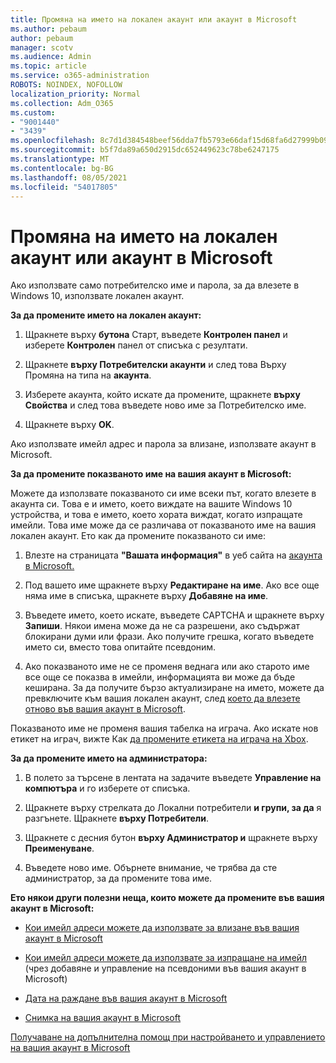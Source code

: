 ```yaml
---
title: Промяна на името на локален акаунт или акаунт в Microsoft
ms.author: pebaum
author: pebaum
manager: scotv
ms.audience: Admin
ms.topic: article
ms.service: o365-administration
ROBOTS: NOINDEX, NOFOLLOW
localization_priority: Normal
ms.collection: Adm_O365
ms.custom:
- "9001440"
- "3439"
ms.openlocfilehash: 8c7d1d384548beef56dda7fb5793e66daf15d68fa6d27999b09a6321579dfff6
ms.sourcegitcommit: b5f7da89a650d2915dc652449623c78be6247175
ms.translationtype: MT
ms.contentlocale: bg-BG
ms.lasthandoff: 08/05/2021
ms.locfileid: "54017805"
---
```

# <a name="change-the-name-of-a-local-account-or-a-microsoft-account"></a>Промяна на името на локален акаунт или акаунт в Microsoft

Ако използвате само потребителско име и парола, за да влезете в Windows 10, използвате локален акаунт. 

**За да промените името на локален акаунт:**

1. Щракнете върху **бутона** Старт, въведете **Контролен панел** и изберете **Контролен** панел от списъка с резултати.

2. Щракнете **върху Потребителски акаунти** и след това Върху Промяна на типа на **акаунта**.

3. Изберете акаунта, който искате да промените, щракнете **върху Свойства** и след това въведете ново име за Потребителско име.

4. Щракнете върху **OK**.

Ако използвате имейл адрес и парола за влизане, използвате акаунт в Microsoft.

**За да промените показваното име на вашия акаунт в Microsoft:**

Можете да използвате показваното си име всеки път, когато влезете в акаунта си. Това е и името, което виждате на вашите Windows 10 устройства, и това е името, което хората виждат, когато изпращате имейли. Това име може да се различава от показваното име на вашия локален акаунт. Ето как да промените показваното си име:

1. Влезте на страницата **"Вашата информация"** в уеб сайта на [акаунта в Microsoft.](https://account.microsoft.com/)

2. Под вашето име щракнете върху **Редактиране на име**. Ако все още няма име в списъка, щракнете върху **Добавяне на име**. 

3. Въведете името, което искате, въведете CAPTCHA и щракнете върху **Запиши**. Някои имена може да не са разрешени, ако съдържат блокирани думи или фрази. Ако получите грешка, когато въведете името си, вместо това опитайте псевдоним.

4. Ако показваното име не се променя веднага или ако старото име все още се показва в имейли, информацията ви може да бъде кеширана. За да получите бързо актуализиране на името, можете да превключите към вашия локален акаунт, след [което да влезете отново във вашия акаунт в Microsoft](https://account.microsoft.com/).

Показваното име не променя вашия табелка на играча. Ако искате нов етикет на играч, вижте Как [да промените етикета на играча на Xbox](https://support.xbox.com/id-ID/account-management/change-xbox-live-gamertag).

**За да промените името на администратора:**

1. В полето за търсене в лентата на задачите въведете **Управление на компютъра** и го изберете от списъка.

2. Щракнете върху стрелката до Локални потребители **и групи, за да** я разгънете. Щракнете **върху Потребители**.

3. Щракнете с десния бутон **върху Администратор и** щракнете върху **Преименуване**.

4. Въведете ново име. Обърнете внимание, че трябва да сте администратор, за да промените това име.

**Ето някои други полезни неща, които можете да промените във вашия акаунт в Microsoft:**

- [Кои имейл адреси можете да използвате за влизане във вашия акаунт в Microsoft](https://support.microsoft.com/help/4026162)

- [Кои имейл адреси можете да използвате за изпращане на имейл](https://support.microsoft.com/help/12407) (чрез добавяне и управление на псевдоними във вашия акаунт в Microsoft)

- [Дата на раждане във вашия акаунт в Microsoft](https://support.microsoft.com/help/12411)

- [Снимка на вашия акаунт в Microsoft](https://support.microsoft.com/help/4026790)

[Получаване на допълнителна помощ при настройването и управлението на вашия акаунт в Microsoft](https://support.microsoft.com/hub/4294457/microsoft-account-help#manage-account)